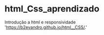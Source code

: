 # html_Css_aprendizado
 Introdução a html e responsividade
 'https://b2evandro.github.io/html__CSS/.'
